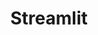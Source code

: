---
title: Streamlit
menu:
  sidebar:
    name: Streamlit
    identifier: streamlit
    parent: 
    weight: 10
---